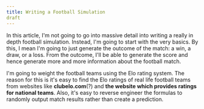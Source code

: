 ```yaml
---
title: Writing a Football Simulation
draft
---
```


In this article, I'm not going to go into massive detail into writing a really
in depth football simulation. Instead, I'm going to start with the very basics.
By this, I mean I'm going to just generate the outcome of the match: a win, a
draw, or a loss. From the outcome, I'll be able to generate the score and hence
generate more and more information about the football match.

I'm going to weight the football teams using the Elo rating system. The reason
for this is it's easy to find the Elo ratings of real life football teams from
websites like **clubelo.com**(?) and **the website which provides ratings for
national teams**. Also, it's easy to reverse engineer the formulas to randomly
output match results rather than create a prediction.
